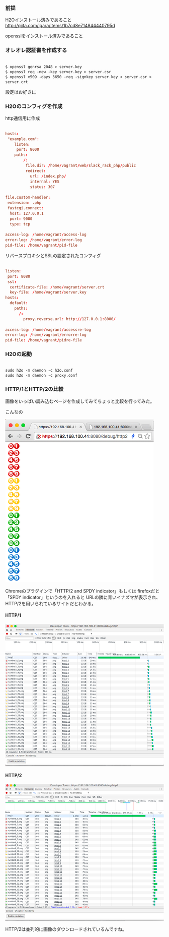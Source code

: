 ### 前提

H2Oインストール済みであること
http://qiita.com/igara/items/1b7cd8e714844440795d

opensslをインストール済みであること

### オレオレ認証書を作成する

```

$ openssl genrsa 2048 > server.key
$ openssl req -new -key server.key > server.csr
$ openssl x509 -days 3650 -req -signkey server.key < server.csr > server.crt

```
設定はお好きに

### H2Oのコンフィグを作成

http通信用に作成

```h2o.conf

hosts:
 "example.com":
    listen:
     port: 8000
    paths:
        /:
         file.dir: /home/vagrant/web/slack_rack_php/public
         redirect:
           url: /index.php/
           internal: YES
           status: 307

file.custom-handler:
 extension: .php
 fastcgi.connect:
  host: 127.0.0.1
  port: 9000
  type: tcp

access-log: /home/vagrant/access-log
error-log: /home/vagrant/error-log
pid-file: /home/vagrant/pid-file

```

リバースプロキシとSSLの設定されたコンフィグ

```proxy.conf

listen:
 port: 8080
 ssl:
  certificate-file: /home/vagrant/server.crt
  key-file: /home/vagrant/server.key
hosts:
  default:
    paths:
      /:
        proxy.reverse.url: http://127.0.0.1:8000/

access-log: /home/vagrant/accessre-log
error-log: /home/vagrant/errorre-log
pid-file: /home/vagrant/pidre-file

```

### H2Oの起動

```

sudo h2o -m daemon -c h2o.conf
sudo h2o -m daemon -c proxy.conf

```

### HTTP/1とHTTP/2の比較

画像をいっぱい読み込むページを作成してみてちょっと比較を行ってみた。

こんなの

![スクリーンショット 2015-10-24 15.23.23.png](0-md.png)

Chromeのプラグインで「HTTP/2 and SPDY indicator」もしくは
firefoxだと「SPDY indicator」というのを入れると
URLの隣に青いイナズマが表示され、
HTTP/2を用いられているサイトだとわかる。

#### HTTP/1

![スクリーンショット 2015-10-24 15.30.11.png](1-md.png)

#### HTTP/2

![スクリーンショット 2015-10-24 15.32.30.png](2-md.png)


HTTP/2は並列的に画像のダウンロードされているんですね。
